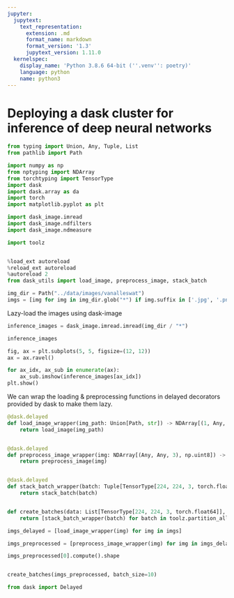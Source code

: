 ```yaml
---
jupyter:
  jupytext:
    text_representation:
      extension: .md
      format_name: markdown
      format_version: '1.3'
      jupytext_version: 1.11.0
  kernelspec:
    display_name: 'Python 3.8.6 64-bit (''.venv'': poetry)'
    language: python
    name: python3
---
```


# Deploying a dask cluster for inference of deep neural networks

```python
from typing import Union, Any, Tuple, List
from pathlib import Path

import numpy as np
from nptyping import NDArray
from torchtyping import TensorType
import dask
import dask.array as da
import torch 
import matplotlib.pyplot as plt

import dask_image.imread
import dask_image.ndfilters
import dask_image.ndmeasure

import toolz


%load_ext autoreload
%reload_ext autoreload
%autoreload 2
from dask_utils import load_image, preprocess_image, stack_batch
```

```python
img_dir = Path("../data/images/vanalleswat")
imgs = [img for img in img_dir.glob("*") if img.suffix in ['.jpg', '.png']]
```

Lazy-load the images using dask-image

```python
inference_images = dask_image.imread.imread(img_dir / "*")
```

```python
inference_images
```

```python
fig, ax = plt.subplots(5, 5, figsize=(12, 12))
ax = ax.ravel()

for ax_idx, ax_sub in enumerate(ax):
    ax_sub.imshow(inference_images[ax_idx])
plt.show()
```

We can wrap the loading & preprocessing functions in delayed decorators provided by dask to make them lazy.

```python
@dask.delayed
def load_image_wrapper(img_path: Union[Path, str]) -> NDArray[(1, Any, Any, 3), np.uint8]:
    return load_image(img_path)


@dask.delayed
def preprocess_image_wrapper(img: NDArray[(Any, Any, 3), np.uint8]) -> TensorType[3, 224, 224, torch.float64]:
    return preprocess_image(img)


@dask.delayed
def stack_batch_wrapper(batch: Tuple[TensorType[224, 224, 3, torch.float64]]) -> TensorType[-1, 224, 224, 3, torch.float64]:
    return stack_batch(batch)


def create_batches(data: List[TensorType[224, 224, 3, torch.float64]], batch_size: int = 10) -> TensorType[-1, 224, 224, 3, torch.float64]:
    return [stack_batch_wrapper(batch) for batch in toolz.partition_all(batch_size, data)]
```

```python
imgs_delayed = [load_image_wrapper(img) for img in imgs]
```

```python
imgs_preprocessed = [preprocess_image_wrapper(img) for img in imgs_delayed]
```

```python
imgs_preprocessed[0].compute().shape
```

```python

```

```python
create_batches(imgs_preprocessed, batch_size=10)
```

```python
from dask import Delayed
```

```python

```
